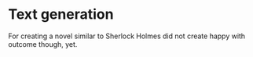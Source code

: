 # Text generation

For creating a novel similar to Sherlock Holmes did not create happy with outcome though, yet.
